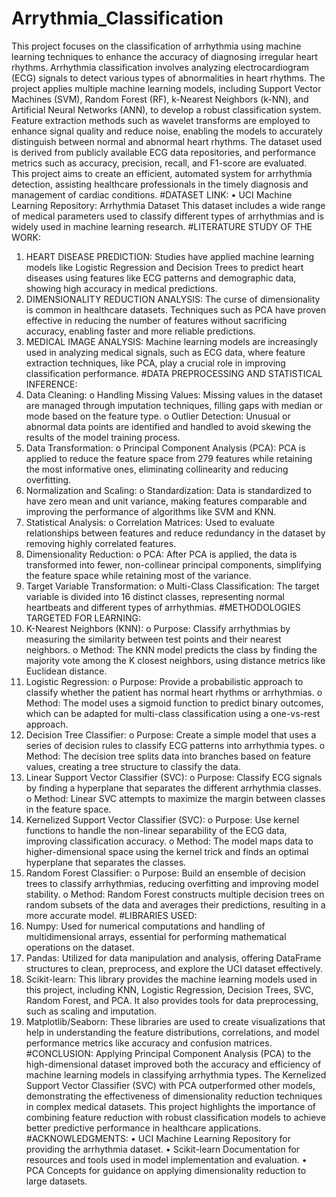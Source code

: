 # Arrythmia_Classification
This project focuses on the classification of arrhythmia using machine learning techniques to enhance
the accuracy of diagnosing irregular heart rhythms. Arrhythmia classification involves analyzing
electrocardiogram (ECG) signals to detect various types of abnormalities in heart rhythms. The project
applies multiple machine learning models, including Support Vector Machines (SVM), Random Forest
(RF), k-Nearest Neighbors (k-NN), and Artificial Neural Networks (ANN), to develop a robust
classification system. Feature extraction methods such as wavelet transforms are employed to
enhance signal quality and reduce noise, enabling the models to accurately distinguish between
normal and abnormal heart rhythms. The dataset used is derived from publicly available ECG data
repositories, and performance metrics such as accuracy, precision, recall, and F1-score are evaluated.
This project aims to create an efficient, automated system for arrhythmia detection, assisting
healthcare professionals in the timely diagnosis and management of cardiac conditions.
#DATASET LINK:
• UCI Machine Learning Repository:
Arrhythmia Dataset
This dataset includes a wide range of medical parameters used to classify different types of
arrhythmias and is widely used in machine learning research.
#LITERATURE STUDY OF THE WORK:
1. HEART DISEASE PREDICTION:
Studies have applied machine learning models like Logistic Regression and Decision Trees to
predict heart diseases using features like ECG patterns and demographic data, showing high
accuracy in medical predictions.
2. DIMENSIONALITY REDUCTION ANALYSIS:
The curse of dimensionality is common in healthcare datasets. Techniques such as PCA have
proven effective in reducing the number of features without sacrificing accuracy, enabling
faster and more reliable predictions.
3. MEDICAL IMAGE ANALYSIS:
Machine learning models are increasingly used in analyzing medical signals, such as ECG
data, where feature extraction techniques, like PCA, play a crucial role in improving
classification performance.
#DATA PREPROCESSING AND STATISTICAL INFERENCE:
1. Data Cleaning:
o Handling Missing Values: Missing values in the dataset are managed through
imputation techniques, filling gaps with median or mode based on the feature type.
o Outlier Detection: Unusual or abnormal data points are identified and handled to
avoid skewing the results of the model training process.
2. Data Transformation:
o Principal Component Analysis (PCA): PCA is applied to reduce the feature space from
279 features while retaining the most informative ones, eliminating collinearity and
reducing overfitting.
3. Normalization and Scaling:
o Standardization: Data is standardized to have zero mean and unit variance, making
features comparable and improving the performance of algorithms like SVM and KNN.
4. Statistical Analysis:
o Correlation Matrices: Used to evaluate relationships between features and reduce
redundancy in the dataset by removing highly correlated features.
5. Dimensionality Reduction:
o PCA: After PCA is applied, the data is transformed into fewer, non-collinear principal
components, simplifying the feature space while retaining most of the variance.
6. Target Variable Transformation:
o Multi-Class Classification: The target variable is divided into 16 distinct classes,
representing normal heartbeats and different types of arrhythmias.
#METHODOLOGIES TARGETED FOR LEARNING:
1. K-Nearest Neighbors (KNN):
o Purpose: Classify arrhythmias by measuring the similarity between test points and
their nearest neighbors.
o Method: The KNN model predicts the class by finding the majority vote among the K
closest neighbors, using distance metrics like Euclidean distance.
2. Logistic Regression:
o Purpose: Provide a probabilistic approach to classify whether the patient has normal
heart rhythms or arrhythmias.
o Method: The model uses a sigmoid function to predict binary outcomes, which can be
adapted for multi-class classification using a one-vs-rest approach.
3. Decision Tree Classifier:
o Purpose: Create a simple model that uses a series of decision rules to classify ECG
patterns into arrhythmia types.
o Method: The decision tree splits data into branches based on feature values, creating
a tree structure to classify the data.
4. Linear Support Vector Classifier (SVC):
o Purpose: Classify ECG signals by finding a hyperplane that separates the different
arrhythmia classes.
o Method: Linear SVC attempts to maximize the margin between classes in the feature
space.
5. Kernelized Support Vector Classifier (SVC):
o Purpose: Use kernel functions to handle the non-linear separability of the ECG data,
improving classification accuracy.
o Method: The model maps data to higher-dimensional space using the kernel trick and
finds an optimal hyperplane that separates the classes.
6. Random Forest Classifier:
o Purpose: Build an ensemble of decision trees to classify arrhythmias, reducing
overfitting and improving model stability.
o Method: Random Forest constructs multiple decision trees on random subsets of the
data and averages their predictions, resulting in a more accurate model.
#LIBRARIES USED:
1. Numpy:
Used for numerical computations and handling of multidimensional arrays, essential for
performing mathematical operations on the dataset.
2. Pandas:
Utilized for data manipulation and analysis, offering DataFrame structures to clean,
preprocess, and explore the UCI dataset effectively.
3. Scikit-learn:
This library provides the machine learning models used in this project, including KNN, Logistic
Regression, Decision Trees, SVC, Random Forest, and PCA. It also provides tools for data
preprocessing, such as scaling and imputation.
4. Matplotlib/Seaborn:
These libraries are used to create visualizations that help in understanding the feature
distributions, correlations, and model performance metrics like accuracy and confusion
matrices.
#CONCLUSION:
Applying Principal Component Analysis (PCA) to the high-dimensional dataset improved both the
accuracy and efficiency of machine learning models in classifying arrhythmia types. The Kernelized
Support Vector Classifier (SVC) with PCA outperformed other models, demonstrating the effectiveness
of dimensionality reduction techniques in complex medical datasets. This project highlights the
importance of combining feature reduction with robust classification models to achieve better
predictive performance in healthcare applications.
#ACKNOWLEDGMENTS:
• UCI Machine Learning Repository for providing the arrhythmia dataset.
• Scikit-learn Documentation for resources and tools used in model implementation and
evaluation.
• PCA Concepts for guidance on applying dimensionality reduction to large datasets.
